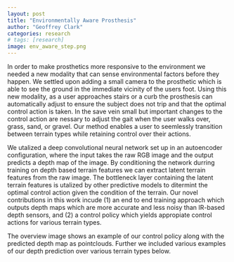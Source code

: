 ```yaml
---
layout: post
title: "Environmentally Aware Prosthesis"
author: "Geoffrey Clark"
categories: research
# tags: [research]
image: env_aware_step.png
---
```


In order to make prosthetics more responsive to the environment we needed a new modality that can sense environmental factors before they happen. We settled upon adding a small camera to the prosthetic which is able to see the ground in the immediate vicinity of the users foot. Using this new modality, as a user approaches stairs or a curb the prosthesis can automatically adjust to ensure the subject does not trip and that the optimal control action is taken. In the save vein small but important changes to the control action are nessary to adjust the gait when the user walks over, grass, sand, or gravel. Our method enables a user to seemlessly transition between terrain types while retaining control over their actions.

We utalized a deep convolutional neural network set up in an autoencoder configuration, where the input takes the raw RGB image and the output predicts a depth map of the image. By conditioning the network durring training on depth based terrain features we can extract latent terrain features from the raw image. The bottleneck layer containing the latent terrain features is utalized by other predictive models to ditermint the optimal control action given the condition of the terrain. Our novel contributions in this work incude (1) an end to end training approach which outputs depth maps which are more accurate and less noisy than IR-based depth sensors, and (2) a control policy which yields appropiate control actions for various terrain types. 

The overview image shows an example of our control policy along with the predicted depth map as pointclouds. Further we included various examples of our depth prediction over various terrain types below.